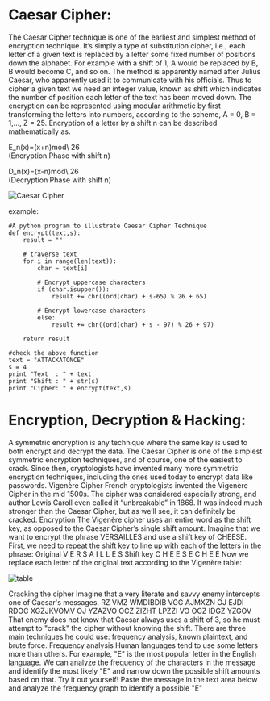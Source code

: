 # Caesar Cipher:
The Caesar Cipher technique is one of the earliest and simplest method of encryption technique. It’s simply a type of substitution cipher, i.e., each letter of a given text is replaced by a letter some fixed number of positions down the alphabet. For example with a shift of 1, A would be replaced by B, B would become C, and so on. The method is apparently named after Julius Caesar, who apparently used it to communicate with his officials. 
Thus to cipher a given text we need an integer value, known as shift which indicates the number of position each letter of the text has been moved down. 
The encryption can be represented using modular arithmetic by first transforming the letters into numbers, according to the scheme, A = 0, B = 1,…, Z = 25. Encryption of a letter by a shift n can be described mathematically as. 

E_n(x)=(x+n)mod\ 26  
(Encryption Phase with shift n)

D_n(x)=(x-n)mod\ 26  
(Decryption Phase with shift n)

![Caesar Cipher](https://media.geeksforgeeks.org/wp-content/uploads/ceaserCipher.png)

example:
```
#A python program to illustrate Caesar Cipher Technique
def encrypt(text,s):
    result = ""
 
    # traverse text
    for i in range(len(text)):
        char = text[i]
 
        # Encrypt uppercase characters
        if (char.isupper()):
            result += chr((ord(char) + s-65) % 26 + 65)
 
        # Encrypt lowercase characters
        else:
            result += chr((ord(char) + s - 97) % 26 + 97)
 
    return result
 
#check the above function
text = "ATTACKATONCE"
s = 4
print "Text  : " + text
print "Shift : " + str(s)
print "Cipher: " + encrypt(text,s)
```

# Encryption, Decryption & Hacking:

A symmetric encryption is any technique where the same key is used to both encrypt and decrypt the data. The Caesar Cipher is one of the simplest symmetric encryption techniques, and of course, one of the easiest to crack.
Since then, cryptologists have invented many more symmetric encryption techniques, including the ones used today to encrypt data like passwords.
Vigenère Cipher
French cryptologists invented the Vigenère Cipher in the mid 1500s. The cipher was considered especially strong, and author Lewis Caroll even called it “unbreakable” in 1868. It was indeed much stronger than the Caesar Cipher, but as we’ll see, it can definitely be cracked.
Encryption
The Vigenère cipher uses an entire word as the shift key, as opposed to the Caesar Cipher’s single shift amount.
Imagine that we want to encrypt the phrase VERSAILLES and use a shift key of CHEESE.
First, we need to repeat the shift key to line up with each of the letters in the phrase:
Original	V	E	R	S	A	I	L	L	E	S
Shift key	C	H	E	E	S	E	C	H	E	E
Now we replace each letter of the original text according to the Vigenère table:

![table](https://i.ibb.co/RCBTYrD/Screenshot-1.png)

Cracking the cipher
Imagine that a very literate and savvy enemy intercepts one of Caesar's messages.
RZ VMZ WMDIBDIB VGG AJMXZN OJ EJDI RDOC XGZJKVOMV OJ YZAZVO OCZ ZIZHT LPZZI VO OCZ IDGZ YZGOV
That enemy does not know that Caesar always uses a shift of 3, so he must attempt to "crack" the cipher without knowing the shift.
There are three main techniques he could use: frequency analysis, known plaintext, and brute force.
Frequency analysis
Human languages tend to use some letters more than others. For example, "E" is the most popular letter in the English language. We can analyze the frequency of the characters in the message and identify the most likely "E" and narrow down the possible shift amounts based on that.
Try it out yourself! Paste the message in the text area below and analyze the frequency graph to identify a possible "E"


